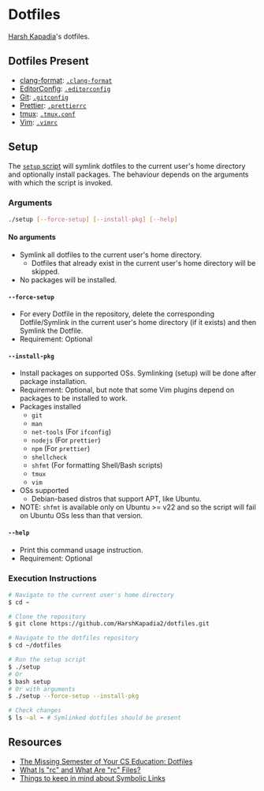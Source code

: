 # Dotfiles

[Harsh Kapadia](https://harshkapadia.me)'s dotfiles.

## Dotfiles Present

-   [clang-format](https://clang.llvm.org/docs/ClangFormat.html): [`.clang-format`](.clang-format)
-   [EditorConfig](https://editorconfig.org): [`.editorconfig`](.editorconfig)
-   [Git](https://git-scm.com): [`.gitconfig`](.gitconfig)
-   [Prettier](https://prettier.io): [`.prettierrc`](.prettierrc)
-   [tmux](https://tmux.github.io): [`.tmux.conf`](.tmux.conf)
-   [Vim](https://www.vim.org): [`.vimrc`](.vimrc)

## Setup

The [`setup` script](setup) will symlink dotfiles to the current user's home
directory and optionally install packages. The behaviour depends on the
arguments with which the script is invoked.

### Arguments

```bash
./setup [--force-setup] [--install-pkg] [--help]
```

#### No arguments

-   Symlink all dotfiles to the current user's home directory.
    -   Dotfiles that already exist in the current user's home directory will be
        skipped.
-   No packages will be installed.

#### `--force-setup`

-   For every Dotfile in the repository, delete the corresponding
    Dotfile/Symlink in the current user's home directory (if it exists) and then
    Symlink the Dotfile.
-   Requirement: Optional

#### `--install-pkg`

-   Install packages on supported OSs. Symlinking (setup) will be done after
    package installation.
-   Requirement: Optional, but note that some Vim plugins depend on packages to
    be installed to work.
-   Packages installed
    -   `git`
    -   `man`
    -   `net-tools` (For `ifconfig`)
    -   `nodejs` (For `prettier`)
    -   `npm` (For `prettier`)
    -   `shellcheck`
    -   `shfmt` (For formatting Shell/Bash scripts)
    -   `tmux`
    -   `vim`
-   OSs supported
    -   Debian-based distros that support APT, like Ubuntu.
-   NOTE: `shfmt` is available only on Ubuntu >= v22 and so the script will fail
    on Ubuntu OSs less than that version.

#### `--help`

-   Print this command usage instruction.
-   Requirement: Optional

### Execution Instructions

```bash
# Navigate to the current user's home directory
$ cd ~

# Clone the repository
$ git clone https://github.com/HarshKapadia2/dotfiles.git

# Navigate to the dotfiles repository
$ cd ~/dotfiles

# Run the setup script
$ ./setup
# Or
$ bash setup
# Or with arguments
$ ./setup --force-setup --install-pkg

# Check changes
$ ls -al ~ # Symlinked dotfiles should be present
```

## Resources

-   [The Missing Semester of Your CS Education: Dotfiles](https://missing.csail.mit.edu/2020/command-line/#dotfiles)
-   [What Is "rc" and What Are "rc" Files?](https://www.baeldung.com/linux/rc-files)
-   [Things to keep in mind about Symbolic Links](https://linuxhandbook.com/symbolic-link-linux/#things-to-keep-in-mind-about-symbolic-links)
